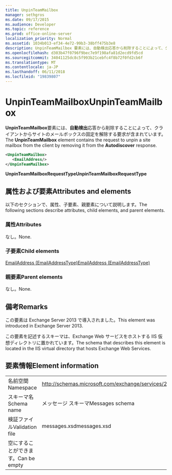 ```yaml
---
title: UnpinTeamMailbox
manager: sethgros
ms.date: 09/17/2015
ms.audience: Developer
ms.topic: reference
ms.prod: office-online-server
localization_priority: Normal
ms.assetid: 1034b013-ef34-4e72-99b3-38bff475b3e8
description: UnpinTeamMailbox 要素には、自動検出応答から削除することによって、クライアントからサイトのメールボックスの固定を解除する要求が含まれています。
ms.openlocfilehash: d303b47f0796f9bec7e9f198afa81d2ecd9fd5cd
ms.sourcegitcommit: 34041125dc8c5f993b21cebfc4f8b72f0fd2cb6f
ms.translationtype: MT
ms.contentlocale: ja-JP
ms.lasthandoff: 06/11/2018
ms.locfileid: "19839807"
---
```

# <a name="unpinteammailbox"></a><span data-ttu-id="ae1d3-103">UnpinTeamMailbox</span><span class="sxs-lookup"><span data-stu-id="ae1d3-103">UnpinTeamMailbox</span></span>

<span data-ttu-id="ae1d3-104">**UnpinTeamMailbox**要素には、**自動検出**応答から削除することによって、クライアントからサイトのメールボックスの固定を解除する要求が含まれています。</span><span class="sxs-lookup"><span data-stu-id="ae1d3-104">The **UnpinTeamMailbox** element contains the request to unpin a site mailbox from the client by removing it from the **Autodiscover** response.</span></span> 
  
```XML
<UnpinTeamMailbox>
   <EmailAddress/>
</UnpinTeamMailbox>
```

 <span data-ttu-id="ae1d3-105">**UnpinTeamMailboxRequestType**</span><span class="sxs-lookup"><span data-stu-id="ae1d3-105">**UnpinTeamMailboxRequestType**</span></span>
## <a name="attributes-and-elements"></a><span data-ttu-id="ae1d3-106">属性および要素</span><span class="sxs-lookup"><span data-stu-id="ae1d3-106">Attributes and elements</span></span>

<span data-ttu-id="ae1d3-107">以下のセクションで、属性、子要素、親要素について説明します。</span><span class="sxs-lookup"><span data-stu-id="ae1d3-107">The following sections describe attributes, child elements, and parent elements.</span></span>
  
### <a name="attributes"></a><span data-ttu-id="ae1d3-108">属性</span><span class="sxs-lookup"><span data-stu-id="ae1d3-108">Attributes</span></span>

<span data-ttu-id="ae1d3-109">なし。</span><span class="sxs-lookup"><span data-stu-id="ae1d3-109">None.</span></span>
  
### <a name="child-elements"></a><span data-ttu-id="ae1d3-110">子要素</span><span class="sxs-lookup"><span data-stu-id="ae1d3-110">Child elements</span></span>

[<span data-ttu-id="ae1d3-111">EmailAddress (EmailAddressType)</span><span class="sxs-lookup"><span data-stu-id="ae1d3-111">EmailAddress (EmailAddressType)</span></span>](emailaddress-emailaddresstype.md)
  
### <a name="parent-elements"></a><span data-ttu-id="ae1d3-112">親要素</span><span class="sxs-lookup"><span data-stu-id="ae1d3-112">Parent elements</span></span>

<span data-ttu-id="ae1d3-113">なし。</span><span class="sxs-lookup"><span data-stu-id="ae1d3-113">None.</span></span>
  
## <a name="remarks"></a><span data-ttu-id="ae1d3-114">備考</span><span class="sxs-lookup"><span data-stu-id="ae1d3-114">Remarks</span></span>

<span data-ttu-id="ae1d3-115">この要素は Exchange Server 2013 で導入されました。</span><span class="sxs-lookup"><span data-stu-id="ae1d3-115">This element was introduced in Exchange Server 2013.</span></span>
  
<span data-ttu-id="ae1d3-116">この要素を記述するスキーマは、Exchange Web サービスをホストする IIS 仮想ディレクトリに置かれています。</span><span class="sxs-lookup"><span data-stu-id="ae1d3-116">The schema that describes this element is located in the IIS virtual directory that hosts Exchange Web Services.</span></span>
  
## <a name="element-information"></a><span data-ttu-id="ae1d3-117">要素情報</span><span class="sxs-lookup"><span data-stu-id="ae1d3-117">Element information</span></span>

|||
|:-----|:-----|
|<span data-ttu-id="ae1d3-118">名前空間</span><span class="sxs-lookup"><span data-stu-id="ae1d3-118">Namespace</span></span>  <br/> |http://schemas.microsoft.com/exchange/services/2006/messages  <br/> |
|<span data-ttu-id="ae1d3-119">スキーマ名</span><span class="sxs-lookup"><span data-stu-id="ae1d3-119">Schema name</span></span>  <br/> |<span data-ttu-id="ae1d3-120">メッセージ スキーマ</span><span class="sxs-lookup"><span data-stu-id="ae1d3-120">Messages schema</span></span>  <br/> |
|<span data-ttu-id="ae1d3-121">検証ファイル</span><span class="sxs-lookup"><span data-stu-id="ae1d3-121">Validation file</span></span>  <br/> |<span data-ttu-id="ae1d3-122">messages.xsd</span><span class="sxs-lookup"><span data-stu-id="ae1d3-122">messages.xsd</span></span>  <br/> |
|<span data-ttu-id="ae1d3-123">空にすることができます。</span><span class="sxs-lookup"><span data-stu-id="ae1d3-123">Can be empty</span></span>  <br/> ||
   

